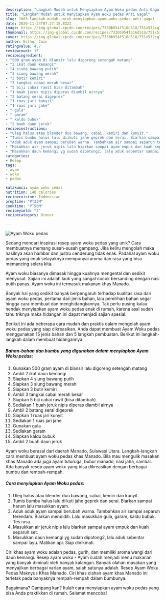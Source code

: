 ```yaml
---
description: "Langkah Mudah untuk Menyiapkan Ayam Woku pedas Anti Gagal"
title: "Langkah Mudah untuk Menyiapkan Ayam Woku pedas Anti Gagal"
slug: 1083-langkah-mudah-untuk-menyiapkan-ayam-woku-pedas-anti-gagal
date: 2020-11-24T07:27:18.832Z
image: https://img-global.cpcdn.com/recipes/7330b954f516d518/751x532cq70/ayam-woku-pedas-foto-resep-utama.jpg
thumbnail: https://img-global.cpcdn.com/recipes/7330b954f516d518/751x532cq70/ayam-woku-pedas-foto-resep-utama.jpg
cover: https://img-global.cpcdn.com/recipes/7330b954f516d518/751x532cq70/ayam-woku-pedas-foto-resep-utama.jpg
author: Esther Cain
ratingvalue: 4.7
reviewcount: 15
recipeingredient:
- "500 gram ayam di blansir lalu digoreng setengah matang"
- "2 ikat daun kemangi"
- "4 siung bawang putih"
- "3 siung bawang merah"
- "3 butir kemiri"
- "3 tangkai cabai merah besar"
- "5 biji cabai rawit bisa ditambah"
- "1 buah jeruk nipis diperas diambil airnya"
- "2 batang serai digeprek"
- "1 ruas jari kunyit"
- "1 ruas jari jahe"
- " gula"
- " garam"
- " kaldu bubuk"
- "2 buah daun jeruk"
recipeinstructions:
- "Uleg halus atau blender duo bawang, cabai, kemiri dan kunyit."
- "Tumis bumbu halus lalu diikuti jahe geprek dan serai. Biarkan sampai harum lalu masukkan ayam."
- "Aduk aduk ayam sampai berubah warna. Tambahkan air sampai separuh terendam. Biarkan mendidih. Lalu masukkan gula, garam, kaldu bubuk. Tes rasa."
- "Masukkan air jeruk nipis lalu biarkan sampai ayam empuk dan kuah separuh set."
- "Masukkan daun kemangi yg sudah dipotong2, lalu aduk sebentar sampai layu. Matikan api. Siap dinikmati."
categories:
- Resep
tags:
- ayam
- woku
- pedas

katakunci: ayam woku pedas 
nutrition: 148 calories
recipecuisine: Indonesian
preptime: "PT33M"
cooktime: "PT50M"
recipeyield: "3"
recipecategory: Dinner

---
```



![Ayam Woku pedas](https://img-global.cpcdn.com/recipes/7330b954f516d518/751x532cq70/ayam-woku-pedas-foto-resep-utama.jpg)

Sedang mencari inspirasi resep ayam woku pedas yang unik? Cara membuatnya memang susah-susah gampang. Jika keliru mengolah maka hasilnya akan hambar dan justru cenderung tidak enak. Padahal ayam woku pedas yang enak selayaknya mempunyai aroma dan rasa yang bisa memancing selera kita.

Ayam woku biasanya dimasak hingga kuahnya mengental dan sedikit menyusut. Sajian ini adalah lauk yang sangat cocok bersanding dengan nasi putih panas. Ayam woku ini termasuk makanan khas Manado.

Banyak hal yang sedikit banyak berpengaruh terhadap kualitas rasa dari ayam woku pedas, pertama dari jenis bahan, lalu pemilihan bahan segar hingga cara membuat dan menghidangkannya. Tak perlu pusing kalau hendak menyiapkan ayam woku pedas enak di rumah, karena asal sudah tahu triknya maka hidangan ini dapat menjadi sajian spesial.


Berikut ini ada beberapa cara mudah dan praktis dalam mengolah ayam woku pedas yang siap dikreasikan. Anda dapat membuat Ayam Woku pedas menggunakan 15 jenis bahan dan 5 langkah pembuatan. Berikut ini langkah-langkah dalam membuat hidangannya.

<!--inarticleads1-->

##### Bahan-bahan dan bumbu yang digunakan dalam menyiapkan Ayam Woku pedas:

1. Gunakan 500 gram ayam di blansir lalu digoreng setengah matang
1. Ambil 2 ikat daun kemangi
1. Siapkan 4 siung bawang putih
1. Siapkan 3 siung bawang merah
1. Siapkan 3 butir kemiri
1. Ambil 3 tangkai cabai merah besar
1. Siapkan 5 biji cabai rawit (bisa ditambah)
1. Sediakan 1 buah jeruk nipis diperas diambil airnya
1. Ambil 2 batang serai digeprek
1. Siapkan 1 ruas jari kunyit
1. Sediakan 1 ruas jari jahe
1. Gunakan  gula
1. Sediakan  garam
1. Siapkan  kaldu bubuk
1. Ambil 2 buah daun jeruk


Ayam woku berasal dari daerah Manado, Sulawesi Utara. Langkah-langkah cara membuat ayam woku pedas khas Manado. Bila mau mengulik masakan khas Manado ada juga ayam tuturuga, bubur manado, nasi jaha, sambal. Ada banyak resep ayam woku yang bisa dikreasikan dengan berbagai bumbu dan rempah-rempah. 

<!--inarticleads2-->

##### Cara menyiapkan Ayam Woku pedas:

1. Uleg halus atau blender duo bawang, cabai, kemiri dan kunyit.
1. Tumis bumbu halus lalu diikuti jahe geprek dan serai. Biarkan sampai harum lalu masukkan ayam.
1. Aduk aduk ayam sampai berubah warna. Tambahkan air sampai separuh terendam. Biarkan mendidih. Lalu masukkan gula, garam, kaldu bubuk. Tes rasa.
1. Masukkan air jeruk nipis lalu biarkan sampai ayam empuk dan kuah separuh set.
1. Masukkan daun kemangi yg sudah dipotong2, lalu aduk sebentar sampai layu. Matikan api. Siap dinikmati.


Ciri khas ayam woku adalah pedas, gurih, dan memiliki aroma wangi dari daun kemangi. Resep ayam woku - Ayam sudah menjadi menu makanan yang banyak diminati oleh banyak kalangan. Banyak olahan masakan yang menyajikan berbagai varian ayam, salah satunya adalah. Resep Ayam Woku Pedas Maknyus Khas Manado. Ciri khas olahan ayam khas Manado ini terletak pada banyaknya rempah-rempah dalam bumbunya. 

Bagaimana? Gampang kan? Itulah cara menyiapkan ayam woku pedas yang bisa Anda praktikkan di rumah. Selamat mencoba!

